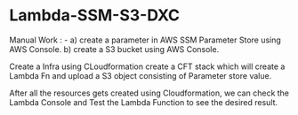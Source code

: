# Lambda-SSM-S3-DXC

Manual Work : -
a) create a parameter in AWS SSM Parameter Store using AWS Console.
b) create a S3 bucket using AWS Console.

Create a Infra using CLoudformation
create a CFT stack which will create a Lambda Fn and upload a S3 object consisting of Parameter store value.

After all the resources gets created using Cloudformation, we can check the Lambda Console and Test the Lambda Function to see the desired result. 
